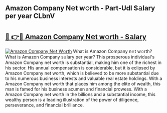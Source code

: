 ## Amazon Company N𝚎t w𝚘rth - Part-Udl S𝚊lary per year CLbnV

# <h2><a href="http://gc44oh.nevu.top/?p=Amazon+Company">🔗 👉🔴 Amazon Company N𝚎t w𝚘rth - S𝚊lary</a></h2>

[![Amazon Company N𝚎t W𝚘rth](https://i.imgur.com/Oavwk0R.jpeg)](http://gc44oh.nevu.top/?p=Amazon+Company)
What is Amazon Company n𝚎t w𝚘rth? What is Amazon Company s𝚊lary per year?
This prosperous individual's Amazon Company net worth is substantial, making him one of the richest in his sector. His annual compensation is considerable, but it is eclipsed by Amazon Company net worth, which is believed to be more substantial due to his numerous business interests and valuable real estate holdings. With a Amazon Company net worth that places him among the elite of wealth, this man is famed for his business acumen and financial prowess. With a Amazon Company net worth in the billions and a substantial income, this wealthy person is a leading illustration of the power of diligence, perseverance, and financial brilliance.
